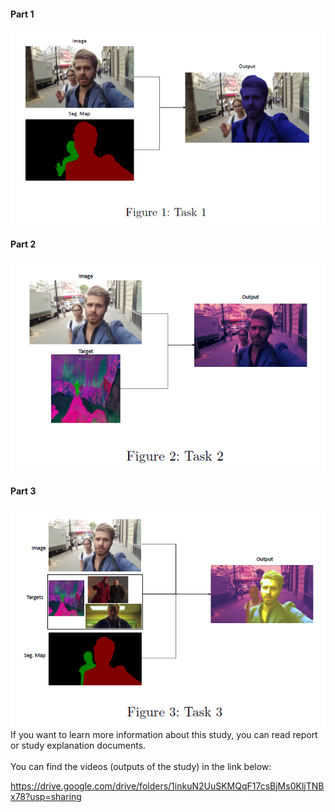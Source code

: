 <h4>Part 1</h4>
<img src="../readme_images/Capture1.PNG" alt="ss"/>

<h4>Part 2</h4>
<img src="../readme_images/Capture2.PNG" alt="ss"/>

<h4>Part 3</h4>
<img src="../readme_images/Capture3.PNG" alt="ss"/> 

<br/>
If you want to learn more information about this study, you can read report or study explanation documents.
<br/>
<br/>
You can find the videos (outputs of the study) in the link below:

https://drive.google.com/drive/folders/1inkuN2UuSKMQqF17csBjMs0KljTNBx78?usp=sharing

